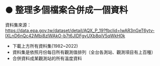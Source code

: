 #   ● 整理多個檔案合併成一個資料
資料集來源：<br>
https://data.epa.gov.tw/dataset/detail/AQX_P_19?fbclid=IwAR3nGeT6ytv-lXLnD6nQc42jMbi8zlWAkO-b7t6JlDFgyUXb8qiV5qWkH0k <br>
- 下載上方所有資料集(1982~2022) <br>
- 資料集是依照月份每日所有觀測值排列（全台各測站、觀測項目有上百種）<br>
- 合併資料成某觀測站的所有溫度資料<br>

